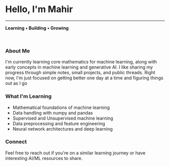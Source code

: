 # Hello, I'm Mahir

---

**Learning • Building • Growing**

<br>

### About Me

I'm currently learning core mathematics for machine learning, along with early concepts in machine learning and generative AI. I like sharing my progress through simple notes, small projects, and public threads. Right now, I'm just focused on getting better one day at a time and figuring things out as I go



### What I'm Learning

-  Mathematical foundations of machine learning
-  Data handling with numpy and pandas
-  Supervised and Unsupervised machine learning
-  Data preprocessing and feature engineering
-  Neural network architectures and deep learning

  

### Connect

Feel free to reach out if you're on a similar learning journey or have interesting AI/ML resources to share.

<br>

